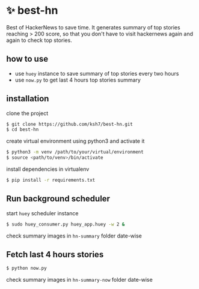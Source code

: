 # ✨ best-hn
Best of HackerNews to save time. It generates summary of top stories reaching > 200 score, so that you don't have to visit hackernews again and again to check top stories.

## how to use

- use `huey` instance to save summary of top stories every two hours
- use `now.py` to get last 4 hours top stories summary

## installation

clone the project

```bash
$ git clone https://github.com/ksh7/best-hn.git
$ cd best-hn
```

create virtual environment using python3 and activate it

```bash
$ python3 -m venv /path/to/your/virtual/environment
$ source <path/to/venv>/bin/activate
```

install dependencies in virtualenv

```bash
$ pip install -r requirements.txt
```

## Run background scheduler

start `huey` scheduler instance

```bash
$ sudo huey_consumer.py huey_app.huey -w 2 &
```
check summary images in `hn-summary` folder date-wise

## Fetch last 4 hours stories

```bash
$ python now.py
```
check summary images in `hn-summary-now` folder date-wise
